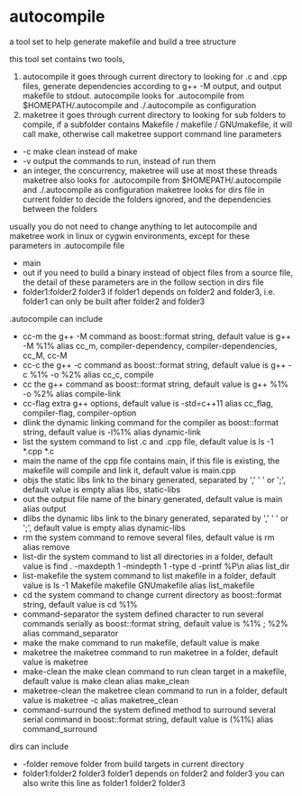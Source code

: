 autocompile
===========

a tool set to help generate makefile and build a tree structure

this tool set contains two tools,
1. autocompile
it goes through current directory to looking for .c and .cpp files, generate dependencies according to g++ -M output, and output makefile to stdout.
autocompile looks for .autocompile from $HOMEPATH/.autocompile and ./.autocompile as configuration
2. maketree
it goes through current directory to looking for sub folders to compile, if a subfolder contains Makefile / makefile / GNUmakefile, it will call make, otherwise call maketree
support command line parameters
  - -c make clean instead of make
  - -v output the commands to run, instead of run them
  - an integer, the concurrency, maketree will use at most these threads
maketree also looks for .autocompile from $HOMEPATH/.autocompile and ./.autocompile as configuration
maketree looks for dirs file in current folder to decide the folders ignored, and the dependencies between the folders

usually you do not need to change anything to let autocompile and maketree work in linux or cygwin environments, except for these parameters
in .autocompile file
  - main
  - out
if you need to build a binary instead of object files from a source file, the detail of these parameters are in the follow section
in dirs file
  - folder1:folder2 folder3
if folder1 depends on folder2 and folder3, i.e. folder1 can only be built after folder2 and folder3

.autocompile can include
  - cc-m
    the g++ -M command as boost::format string, default value is g++ -M %1%
    alias cc_m, compiler-dependency, compiler-dependencies, cc_M, cc-M
  - cc-c
    the g++ -c command as boost::format string, default value is g++ -c %1% -o %2%
    alias cc_c, compile
  - cc
    the g++ command as boost::format string, default value is g++ %1% -o %2%
    alias compile-link
  - cc-flag
    extra g++ options, default value is -std=c++11
    alias cc_flag, compiler-flag, compiler-option
  - dlink
    the dynamic linking command for the compiler as boost::format string, default value is -l%1%
    alias dynamic-link
  - list
    the system command to list .c and .cpp file, default value is ls -1 *.cpp *.c
  - main
    the name of the cpp file contains main, if this file is existing, the makefile will compile and link it, default value is main.cpp
  - objs
    the static libs link to the binary generated, separated by ',' ' ' or ';', default value is empty
    alias libs, static-libs
  - out
    the output file name of the binary generated, default value is main
    alias output
  - dlibs
    the dynamic libs link to the binary generated, separated by ',' ' ' or ';', default value is empty
    alias dynamic-libs
  - rm
    the system command to remove several files, default value is rm
    alias remove
  - list-dir
    the system command to list all directories in a folder, default value is find . -maxdepth 1 -mindepth 1 -type d -printf %P\\n
    alias list_dir
  - list-makefile
    the system command to list makefile in a folder, default value is ls -1 Makefile makefile GNUmakefile
    alias list_makefile
  - cd
    the system command to change current directory as boost::format string, default value is cd %1%
  - command-separator
    the system defined character to run several commands serially as boost::format string, default value is %1% ; %2%
    alias command_separator
  - make
    the make command to run makefile, default value is make
  - maketree
    the maketree command to run maketree in a folder, default value is maketree
  - make-clean
    the make clean command to run clean target in a makefile, default value is make clean
    alias make_clean
  - maketree-clean
    the maketree clean command to run in a folder, default value is maketree -c
    alias maketree_clean
  - command-surround
    the system defined method to surround several serial command in boost::format string, default value is (%1%)
    alias command_surround

dirs can include
  - -folder
    remove folder from build targets in current directory
  - folder1:folder2 folder3
    folder1 depends on folder2 and folder3
    you can also write this line as
    folder1 folder2 folder3


